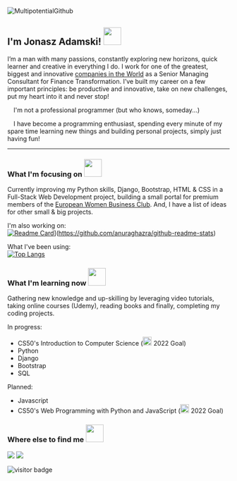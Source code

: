 ![MultipotentialGithub](https://user-images.githubusercontent.com/97128701/171820437-f7cdb7bf-ce95-41b9-945b-d95e68a21c8b.png)


<h2>I'm Jonasz Adamski! <img src="https://user-images.githubusercontent.com/97128701/171836461-a8b868ab-d6b1-4191-89e6-7bf92ad6ba32.png" width="40" height="40"></h2> 
<p>I’m a man with many passions, constantly exploring new horizons, quick learner and creative in everything I do. I work for one of the greatest, biggest and innovative <a href="https://www.ibm.com/">companies in the World</a> as a Senior Managing Consultant for Finance Transformation.
I’ve built my career on a few important principles: be productive and innovative, take on new challenges, put my heart into it and never stop!</p>

<p><img src="https://user-images.githubusercontent.com/97128701/171843540-9ee69c7f-93bd-4fac-9e95-ae1e756b0562.png" width="10" height="10">     I'm not a professional programmer (but who knows, someday...)</p>

<p><img src="https://user-images.githubusercontent.com/97128701/171844069-bdccd49a-cc5d-4cbb-9cf2-d5839ace9333.png" width="10" height="10">      I have become a programming enthusiast, spending every minute of my spare time learning new things and building personal projects, simply just having fun!</p>

<hr>

<h3>What I'm focusing on <img src="https://user-images.githubusercontent.com/97128701/171838845-15a0405f-4657-4b06-b2e6-b2f80eeabd8c.png" width="40" height="40"></h3>

Currently improving my Python skills, Django, Bootstrap, HTML & CSS in a Full-Stack Web Development project, building a small portal for premium members of the <a href="https://ekkb.pl/">European Women Business Club<a/>. And, I have a list of ideas for other small & big projects.
  
I'm also working on:<br>
[![Readme Card](https://github-readme-stats.vercel.app/api/pin/?username=YonashA&repo=phl-schedule-terminarz&theme=github_dark)](https://github.com/YonashA/phl-schedule-terminarz)](https://github.com/anuraghazra/github-readme-stats)

What I've been using:<br>
[![Top Langs](https://github-readme-stats.vercel.app/api/top-langs/?username=YonashA&layout=compact)](https://github.com/anuraghazra/github-readme-stats)

<h3>What I'm learning now <img src="https://user-images.githubusercontent.com/97128701/171838732-d3ca63d3-aa78-42ef-a540-5941e16842e7.png" width="40" height="40"></h3>
  
 <p>Gathering new knowledge and up-skilling by leveraging video tutorials, taking online courses (Udemy), reading books and finally, completing my coding projects.</p>

In progress:
<ul>
  <li>CS50's Introduction to Computer Science (<img src="https://user-images.githubusercontent.com/97128701/171847096-d67cc671-fc19-4ec2-a6f5-a1a081ad0e20.png" width="20" height="20">   2022 Goal)</li>
  <li>Python</li>
  <li>Django</li>
  <li>Bootstrap</li>
  <li>SQL</li>
</ul>

Planned:
<ul>
  <li>Javascript</li>
  <li>CS50's Web Programming with Python and JavaScript (<img src="https://user-images.githubusercontent.com/97128701/171847096-d67cc671-fc19-4ec2-a6f5-a1a081ad0e20.png" width="20" height="20">   2022 Goal)</li>
</ul>


<h3>Where else to find me <img src="https://user-images.githubusercontent.com/97128701/171838435-8c8f1c3c-4297-47cc-be1a-cf2c4cc6f152.png" width="40" height="40"></h3>

<a href="https://www.linkedin.com/in/jonaszadamski/" target=”_blank”><img src="https://img.shields.io/badge/LinkedIn-0077B5?style=for-the-badge&logo=linkedin&logoColor=white"><a/>   <a href="https://twitter.com/JonaszAd"><img src="https://img.shields.io/badge/Twitter-1DA1F2?style=for-the-badge&logo=twitter&logoColor=white"></a>

![visitor badge](https://visitor-badge.glitch.me/badge?page_id=YonashA.visitor-badge&left_text=My%20Page%20Visitors)
